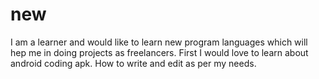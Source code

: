 # new

I am a learner and would like to learn new program languages which will hep me in doing projects as freelancers.
First I would love to learn about android coding apk. How to write and edit as per my needs.
